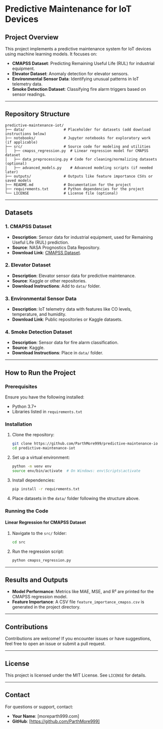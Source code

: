 # Predictive Maintenance for IoT Devices

## Project Overview
This project implements a predictive maintenance system for IoT devices using machine learning models. It focuses on:
- **CMAPSS Dataset**: Predicting Remaining Useful Life (RUL) for industrial equipment.
- **Elevator Dataset**: Anomaly detection for elevator sensors.
- **Environmental Sensor Data**: Identifying unusual patterns in IoT telemetry data.
- **Smoke Detection Dataset**: Classifying fire alarm triggers based on sensor readings.

---

## Repository Structure
```
predictive-maintenance-iot/
├── data/                  # Placeholder for datasets (add download instructions below)
├── notebooks/             # Jupyter notebooks for exploratory work (if applicable)
├── src/                   # Source code for modeling and utilities
│   ├── cmapss_regression.py  # Linear regression model for CMAPSS dataset
│   ├── data_preprocessing.py # Code for cleaning/normalizing datasets (optional)
│   ├── advanced_models.py    # Advanced modeling scripts (if needed later)
├── outputs/               # Outputs like feature importance CSVs or saved models
├── README.md              # Documentation for the project
├── requirements.txt       # Python dependencies for the project
└── LICENSE                # License file (optional)
```

---

## Datasets
### 1. **CMAPSS Dataset**
- **Description**: Sensor data for industrial equipment, used for Remaining Useful Life (RUL) prediction.
- **Source**: NASA Prognostics Data Repository.
- **Download Link**: [CMAPSS Dataset](https://data.nasa.gov/).

### 2. **Elevator Dataset**
- **Description**: Elevator sensor data for predictive maintenance.
- **Source**: Kaggle or other repositories.
- **Download Instructions**: Add to `data/` folder.

### 3. **Environmental Sensor Data**
- **Description**: IoT telemetry data with features like CO levels, temperature, and humidity.
- **Download Link**: Public repositories or Kaggle datasets.

### 4. **Smoke Detection Dataset**
- **Description**: Sensor data for fire alarm classification.
- **Source**: Kaggle.
- **Download Instructions**: Place in `data/` folder.

---

## How to Run the Project

### Prerequisites
Ensure you have the following installed:
- Python 3.7+
- Libraries listed in `requirements.txt`

### Installation
1. Clone the repository:
   ```bash
   git clone https://github.com/ParthMore999/predictive-maintenance-iot.git
   cd predictive-maintenance-iot
   ```

2. Set up a virtual environment:
   ```bash
   python -m venv env
   source env/bin/activate  # On Windows: env\Scripts\activate
   ```

3. Install dependencies:
   ```bash
   pip install -r requirements.txt
   ```

4. Place datasets in the `data/` folder following the structure above.

### Running the Code

#### **Linear Regression for CMAPSS Dataset**
1. Navigate to the `src/` folder:
   ```bash
   cd src
   ```

2. Run the regression script:
   ```bash
   python cmapss_regression.py
   ```

---

## Results and Outputs
- **Model Performance**: Metrics like MAE, MSE, and R² are printed for the CMAPSS regression model.
- **Feature Importance**: A CSV file `feature_importance_cmapss.csv` is generated in the project directory.

---

## Contributions
Contributions are welcome! If you encounter issues or have suggestions, feel free to open an issue or submit a pull request.

---

## License
This project is licensed under the MIT License. See `LICENSE` for details.

---

## Contact
For questions or support, contact:
- **Your Name**: [moreparth999.com]
- **GitHub**: [https://github.com/ParthMore999]

